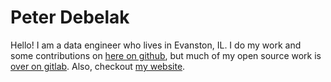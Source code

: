 # Peter Debelak

Hello! I am a data engineer who lives in Evanston, IL. I do my work
and some contributions on [here on
github](https://github.com/pdebelak), but much of my open source work
is [over on gitlab](https://gitlab.com/pdebelak). Also, checkout [my
website](https://www.peterdebelak.com/).
